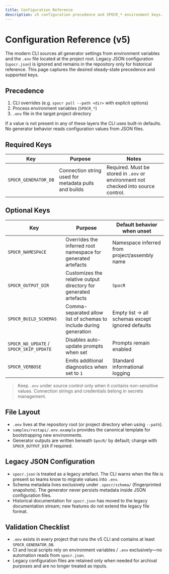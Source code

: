 ```yaml
---
title: Configuration Reference
description: v5 configuration precedence and SPOCR_* environment keys.
---
```


# Configuration Reference (v5)

The modern CLI sources all generator settings from environment variables and the `.env` file located at the project root. Legacy JSON configuration (`spocr.json`) is ignored and remains in the repository only for historical reference. This page captures the desired steady-state precedence and supported keys.

## Precedence

1. CLI overrides (e.g. `spocr pull --path <dir>` with explicit options)
2. Process environment variables (`SPOCR_*`)
3. `.env` file in the target project directory

If a value is not present in any of these layers the CLI uses built-in defaults. No generator behavior reads configuration values from JSON files.

## Required Keys

| Key                  | Purpose                                               | Notes                                                  |
| -------------------- | ----------------------------------------------------- | ------------------------------------------------------ |
| `SPOCR_GENERATOR_DB` | Connection string used for metadata pulls and builds | Required. Must be stored in `.env` or environment not checked into source control. |

## Optional Keys

| Key                | Purpose                                                                 | Default behavior when unset                  |
| ------------------ | ----------------------------------------------------------------------- | -------------------------------------------- |
| `SPOCR_NAMESPACE`  | Overrides the inferred root namespace for generated artefacts           | Namespace inferred from project/assembly name |
| `SPOCR_OUTPUT_DIR` | Customizes the relative output directory for generated artefacts        | `SpocR`                                      |
| `SPOCR_BUILD_SCHEMAS` | Comma-separated allow list of schemas to include during generation | Empty list → all schemas except ignored defaults |
| `SPOCR_NO_UPDATE` / `SPOCR_SKIP_UPDATE` | Disables auto-update prompts when set             | Prompts remain enabled                       |
| `SPOCR_VERBOSE`    | Emits additional diagnostics when set to `1`                            | Standard informational logging               |

> Keep `.env` under source control only when it contains non-sensitive values. Connection strings and credentials belong in secrets management.

## File Layout

- `.env` lives at the repository root (or project directory when using `--path`).
- `samples/restapi/.env.example` provides the canonical template for bootstrapping new environments.
- Generator outputs are written beneath `SpocR/` by default; change with `SPOCR_OUTPUT_DIR` if required.

## Legacy JSON Configuration

- `spocr.json` is treated as a legacy artefact. The CLI warns when the file is present so teams know to migrate values into `.env`.
- Schema metadata lives exclusively under `.spocr/schema/` (fingerprinted snapshots). The generator never persists metadata inside JSON configuration files.
- Historical documentation for `spocr.json` has moved to the legacy documentation stream; new features do not extend the legacy file format.

## Validation Checklist

- `.env` exists in every project that runs the v5 CLI and contains at least `SPOCR_GENERATOR_DB`.
- CI and local scripts rely on environment variables / `.env` exclusively—no automation reads from `spocr.json`.
- Legacy configuration files are retained only when needed for archival purposes and are no longer treated as inputs.
